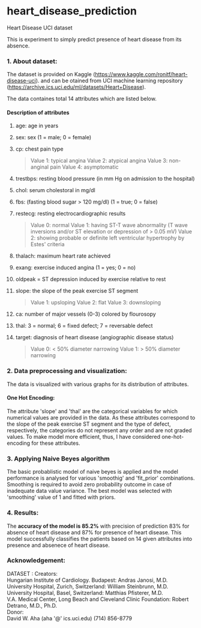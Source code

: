 # heart_disease_prediction
Heart Disease UCI dataset

This is experiment to simply predict presence of heart disease from its absence. 

### 1. About dataset:
The dataset is provided on Kaggle (https://www.kaggle.com/ronitf/heart-disease-uci). and can be otained from UCI machine learning repository (https://archive.ics.uci.edu/ml/datasets/Heart+Disease).

The data containes total 14 attributes which are listed below.

#### Description of attributes
1. age: age in years
2. sex: sex (1 = male; 0 = female)
3. cp: chest pain type
    > Value 1: typical angina
    Value 2: atypical angina
    Value 3: non-anginal pain
    Value 4: asymptomatic

4. trestbps: resting blood pressure (in mm Hg on admission to the hospital)
5. chol: serum cholestoral in mg/dl
6. fbs: (fasting blood sugar > 120 mg/dl) (1 = true; 0 = false)
7. restecg: resting electrocardiographic results
    > Value 0: normal
    Value 1: having ST-T wave abnormality (T wave inversions and/or ST elevation or depression of > 0.05 mV)
    Value 2: showing probable or definite left ventricular hypertrophy by Estes' criteria
8. thalach: maximum heart rate achieved
9. exang: exercise induced angina (1 = yes; 0 = no)
10. oldpeak = ST depression induced by exercise relative to rest
11. slope: the slope of the peak exercise ST segment
    > Value 1: upsloping
    Value 2: flat
    Value 3: downsloping
12. ca: number of major vessels (0-3) colored by flourosopy
13. thal: 3 = normal; 6 = fixed defect; 7 = reversable defect
14. target: diagnosis of heart disease (angiographic disease status)
    > Value 0: < 50% diameter narrowing
    Value 1: > 50% diameter narrowing
    


### 2. Data preprocessing and visualization:

The data is visualized with various graphs for its distribution of attributes. 
#### One Hot Encoding: 
The attribute 'slope' and 'thal' are the categorical variables for which numerical values are provided in the data.
As these attributes correspond to the slope of the peak exercise ST segment and the type of defect, respectively, the categories do not represent any order and are not graded values. To make model more efficient, thus, I have considered one-hot-encoding for these attributes.

### 3. Applying Naive Beyes algorithm
The basic probablistic model of naive beyes is applied and the model performance is analysed for various 'smoothig' and 'fit_prior' combinations. Smoothing is required to avoid zero probability outcome in case of inadequate data value variance.
The best model was selected with 'smoothing' value of 1 and fitted with priors.

### 4. Results:
The **accuracy of the model is 85.2%** with precision of prediction 83% for absence of heart disease and 87% for presence of heart disease.
This model successfully classifies the patients based on 14 given attributes into presence and absenece of heart disease. 

### Acknowledgement:

DATASET :
    Creators:  
        Hungarian Institute of Cardiology. Budapest: Andras Janosi, M.D.  
        University Hospital, Zurich, Switzerland: William Steinbrunn, M.D.  
        University Hospital, Basel, Switzerland: Matthias Pfisterer, M.D.  
        V.A. Medical Center, Long Beach and Cleveland Clinic Foundation: Robert Detrano, M.D., Ph.D.  
    Donor:  
        David W. Aha (aha '@' ics.uci.edu) (714) 856-8779  
